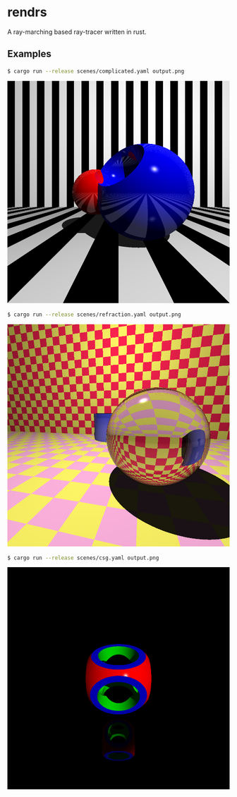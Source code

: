 # rendrs

A ray-marching based ray-tracer written in rust.

## Examples

```sh
$ cargo run --release scenes/complicated.yaml output.png
```

![](examples/spheres.png)


```sh
$ cargo run --release scenes/refraction.yaml output.png
```

![](examples/refraction.png)

```sh
$ cargo run --release scenes/csg.yaml output.png
```

![](examples/csg.png)

